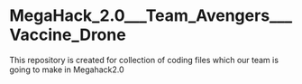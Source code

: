 # MegaHack_2.0___Team_Avengers___Vaccine_Drone
This repository is created for collection of coding files which our team is going to make in Megahack2.0 
